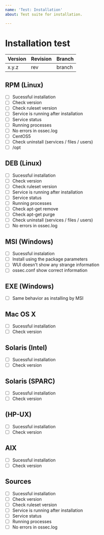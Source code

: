```yaml
---
name: 'Test: Installation'
about: Test suite for installation.

---
```


# Installation test

| Version | Revision | Branch |
| --- | --- | --- |
| x.y.z | rev | branch |

## RPM (Linux)

- [ ] Sucessful installation
- [ ] Check version
- [ ] Check ruleset version
- [ ] Service is running after installation
- [ ] Service status
- [ ] Running processes
- [ ] No errors in ossec.log
- [ ] CentOS5
- [ ] Check uninstall (services / files / users)
- [ ] /opt

## DEB (Linux)

- [ ] Sucessful installation
- [ ] Check version
- [ ] Check ruleset version
- [ ] Service is running after installation
- [ ] Service status
- [ ] Running processes
- [ ] Check apt-get remove
- [ ] Check apt-get purge
- [ ] Check uninstall (services / files / users)
- [ ] No errors in ossec.log

## MSI (Windows)

- [ ] Sucessful instalation
- [ ] Install using the package parameters
- [ ] WUI doesn't show any strange information
- [ ] ossec.conf show correct information

## EXE (Windows)

- [ ] Same behavior as installing by MSI

## Mac OS X

- [ ] Sucessful installation
- [ ] Check version

## Solaris (Intel)

- [ ] Sucessful installation
- [ ] Check version

## Solaris (SPARC)

- [ ] Sucessful installation
- [ ] Check version

## (HP-UX)

- [ ] Sucessful installation
- [ ] Check version

## AIX

- [ ] Sucessful installation
- [ ] Check version

## Sources

- [ ] Sucessful installation
- [ ] Check version
- [ ] Check ruleset version
- [ ] Service is running after installation
- [ ] Service status
- [ ] Running processes
- [ ] No errors in ossec.log

